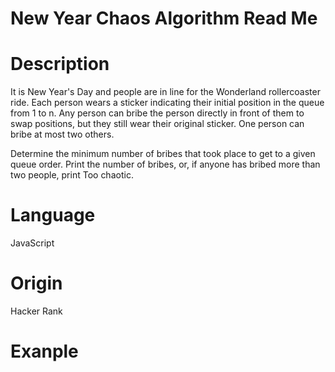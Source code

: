 # New Year Chaos Algorithm Read Me

# Description

It is New Year's Day and people are in line for the Wonderland rollercoaster ride. Each person wears a sticker indicating their initial position in the queue from 1 to n. Any person can bribe the person directly in front of them to swap positions, but they still wear their original sticker. One person can bribe at most two others.

Determine the minimum number of bribes that took place to get to a given queue order. Print the number of bribes, or, if anyone has bribed more than two people, print Too chaotic.

# Language

JavaScript

# Origin

Hacker Rank

# Exanple